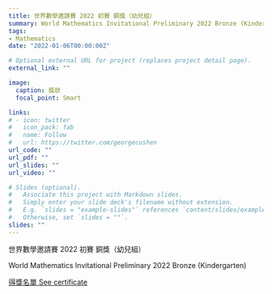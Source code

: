 ```yaml
---
title: 世界數學邀請賽 2022 初賽 銅獎（幼兒組）
summary: World Mathematics Invitational Preliminary 2022 Bronze (Kindergarten)
tags:
- Mathematics
date: "2022-01-06T00:00:00Z"

# Optional external URL for project (replaces project detail page).
external_link: ""

image:
  caption: 獎狀
  focal_point: Smart

links:
# - icon: twitter
#   icon_pack: fab
#   name: Follow
#   url: https://twitter.com/georgecushen
url_code: ""
url_pdf: ""
url_slides: ""
url_video: ""

# Slides (optional).
#   Associate this project with Markdown slides.
#   Simply enter your slide deck's filename without extension.
#   E.g. `slides = "example-slides"` references `content/slides/example-slides.md`.
#   Otherwise, set `slides = ""`.
slides: ""
---
```


世界數學邀請賽 2022 初賽 銅獎（幼兒組）

World Mathematics Invitational Preliminary 2022 Bronze (Kindergarten)

[得獎名單 See certificate](http://www.firsteducation.hk/a/19/120/2022/0106/306.html)
